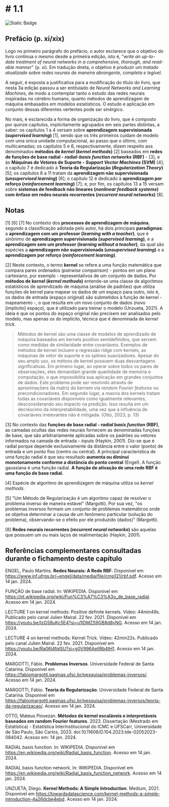 # # 1.1

![Static Badge](https://img.shields.io/badge/Status-Concluído-grey?labelColor=31A8B8)

## Prefácio (p. xi/xix)

Logo no primeiro parágrafo do prefácio, o autor esclarece que o objetivo do livro continua o mesmo desde a primeira edição, isto é, "*write an up-to-date treatment of neural networks in a comprehensive, thorough, and read- able manner*" (p. xi). Em tradução direta, o objetivo é produzir *um tratado atualizado sobre redes neurais de maneira abrangente, completa e legível*.

A seguir, é exposta a justificativa para a modificação do título do livro, que nesta 3a edição passou a ser entitulado de *Neural Networks and Learning Machines*, de modo a contemplar tanto o estudo das redes neurais inspiradas no cérebro humano, quanto métodos de aprendizagem de máquina embasados em modelos estatísticos. O estudo e aplicação em conjunto dessas diferentes vertentes pode ser sinérgico.

No mais, é esclarecida a forma de organização do livro, que é composto por quinze capítulos,  implicitamente agrupados em seis partes distintas, a saber: os capítulos 1 a 4 versam sobre **aprendizagem supervisionada (*supervised learning*)** [1], sendo que os três primeiros cuidam de modelo com uma única unidade computacional, ao passo que o último, com multicamadas; os capítulos 5 e 6, respectivamente, dizem respeito aos denominados **métodos de *kernel* (*kernel methods*)** [2] baseados em **redes de funções de base radial - ***radial-basis function networks*** (RBF)** - [3], e às **Máquinas de Vetores de Suporte - ***Support Vector Machines*** (SVM)** [4]; o capítulo 7 é dedicado à **Teoria da Regularização (*Regularization Theory*)** [5]; os capítulos 8 a 11 tratam da **aprendizagem não supervisionada (*unsupervised learning*)** [6]; o capítulo 12 é dedicado à **aprendizagem por reforço (*reinforcement learning*)** [7]; e, por fim, os capítulos 13 a 15 versam sobre **sistemas de feedback não lineares (*nonlinear feedback systems*) com ênfase em redes neurais recorrentes (*recurrent neural networks*)** [8].

## Notas

[1] [6] [7] No contexto dos **processos de aprendizagem de máquina**, segundo a classificação adotada pelo autor, há dois principais **paradigmas**: a **aprendizagem com um professor (*learning with a teacher*)**, que é sinônimo de **aprendizagem supervisionada (*supervised learning*)**, e a **aprendizagem sem um professor (*learning without a teacher*)**, da qual são espécies a **aprendizagem não supervisionada (*unsupervised learning*)** e a **aprendizagem por reforço (*reinforcement learning*)**.

[2] Neste contexto, o termo **kernel** se refere a uma função matemática que compara pares ordenados (*pairwise comparison*) - pontos em um plano cartesiano, por exemplo - representativos de um conjunto de dados. Por **métodos de kernel (*kernel methods*)** entende-se uma classe de algoritmos estatísticos de aprendizado de máquina (análise de padrões) que utiliza funções de kernel para mapear os dados de um espaço para outro, isto é, os dados de entrada (espaço original) são submetidos à função de kernel - mapeamento -, o que resulta em um novo conjunto de dados (novo [implícito] espaço), que é utilizado para treinar o modelo (Unzueta, 2021). A ideia é que os pontos do espaço original não precisem ser analisados pelo modelo, mas apenas os do implícito, técnica que é denominada de *kernel trick*.
> Métodos de kernel são uma classe de modelos de aprendizado de máquina baseados em kernels positivo semidefinidos, que servem como medidas de similaridade entre covariáveis. Exemplos de métodos de kernel incluem a regressão ridge com kernels, as máquinas de vetor de suporte e os splines suavizadores. Apesar do seu amplo uso, os métoos de kernel possuem duas desvantagens significativas. Em primeiro lugar, ao operar sobre todos os pares de observações, eles demandam grande quantidade de memória e computação, o que impossibilita sua aplicação em grandes conjuntos de dados. Este problema pode ser resolvido através de aproximaçõers da matriz do kernem via *random Fourier features* ou precondicionadores. Em segundo lugar, a maoria dos kernels tratam todas as covariáveis disponíveis como igualmente relevantes, desconsiderando seu impacto na predição. Isso resulta em um decréscimo da interpretabilidade, uma vez que a influência de covariáveis irrelevantes não é mitigada. (Otto, 2023, p. 13)

[3] No contexto das **funções de base radial - ***radial basis function*** (RBF)**, as camadas ocultas das redes neurais fornecem as denominadas funções de base, que são arbitrariamente aplicadas sobre os padrões ou vetores informados na camada de entrada - *inputs* (Haykin, 2001). Diz-se que é radial porque depende exclusivamente da distância entre o valor (ponto) de entrada e um ponto fixo (centro ou central). A principal característica de uma função radial é que seu resultado **aumenta ou diminui monotonamente conforme a distância do ponto central** (Engel). A função gaussiana é uma função radial. **A função de ativação de uma rede RBF é uma função de base radial.**

[4] Espécie de algoritmo de aprendizagem de máquina utiliza os *kernel methods*.

[5] "Um Método de Regularização é um algoritmo capaz de resolver o problema inverso de maneira estável" (Margotti). Por sua vez, "os problemas inversos formam um conjunto de problemas matemáticos onde se objetiva determinar a causa de um fenômeno particular (solução do problema), observando-se o efeito por ele produzido (dados)" (Margotti).

[8] **Redes neurais recorrentes (*recurrent neural networks*)** são aquelas que possuem um ou mais laços de realimentação (Haykin, 2001).

## Referências complementares consultadas durante o fichamento deste capítulo

ENGEL, Paulo Martins. **Redes Neurais: A Rede RBF.** Disponível em <https://www.inf.ufrgs.br/~engel/data/media/file/cmp121/rbf.pdf>. Acesso em 14 jan. 2024.

FUNÇÃO de base radial. In: WIKIPEDIA. Disponível em <https://pt.wikipedia.org/wiki/Fun%C3%A7%C3%A3o_de_base_radial>. Acesso em 14 jan. 2024.

LECTURE 1 on kernel methods: Positive definite kernels. Vídeo: 44min49s. Publicado pelo canal Julien Mairal. 22 fev. 2021. Disponível em <https://youtu.be/IzGS8uKc5E4?si=u1IDMZS9GB8d8vNG>. Acesso em 14 jan. 2024.

LECTURE 4 on kernel methods: Kernel Trick. Vídeo: 42min22s. Publicado pelo canal Julien Mairal. 22 fev. 2021. Disponível em <https://youtu.be/Ra06l4fqlSU?si=g0V996AeIlRb4tH1>. Acesso em 14 jan. 2024.

MARGOTTI, Fábio. **Problemas Inversos**. Universidade Federal de Santa Catarina. Disponível em <https://fabiomargotti.paginas.ufsc.br/pesquisa/problemas-inversos/>. Acesso em 14 jan. 2024.

MARGOTTI, Fábio. **Teoria da Regularização**. Universidade Federal de Santa Catarina. Disponível em <https://fabiomargotti.paginas.ufsc.br/pesquisa/problemas-inversos/teoria-da-regularizacao/>. Acesso em 14 jan. 2024.

OTTO, Mateus Piovezan. **Métodos de kernel escaláveis e interpretáveis baseados em random Fourier features**. 2023. Dissertação (Mestrado em Estatística) - Estatística Interinstitucional do ICMC e UFSCarr, Universidade de São Paulo, São Carlos, 2023. doi:10.11606/D.104.2023.tde-02052023-084042. Acesso em: 14 jan. 2024.

RADIAL basis function. In: WIKIPEDIA. Disponível em <https://en.wikipedia.org/wiki/Radial_basis_function>. Acesso em 14 jan. 2024.

RADIAL basis function network. In: WIKIPEDIA. Disponível em <https://en.wikipedia.org/wiki/Radial_basis_function_network>. Acesso em 14 jan. 2024.

UNZUETA, Diego. **Kernel Methods: A Simple Introduction**. Medium, 2021. Disponível em <https://towardsdatascience.com/kernel-methods-a-simple-introduction-4a26dcbe4ebd>. Acesso em 14 jan. 2024.
